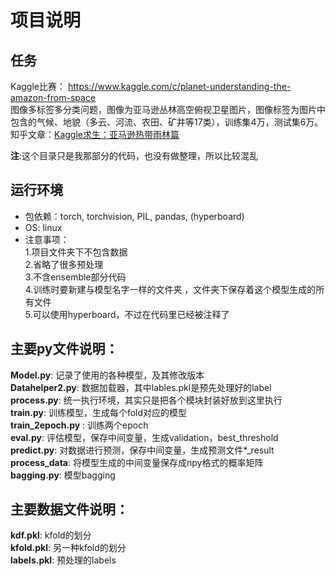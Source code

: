 # 项目说明
## 任务    
Kaggle比赛： https://www.kaggle.com/c/planet-understanding-the-amazon-from-space  
图像多标签多分类问题，图像为亚马逊丛林高空俯视卫星图片，图像标签为图片中包含的气候、地貌（多云、河流、农田、矿井等17类），训练集4万，测试集6万。  
知乎文章：[Kaggle求生：亚马逊热带雨林篇](https://zhuanlan.zhihu.com/p/28084438)   

__注__:这个目录只是我那部分的代码，也没有做整理，所以比较混乱

## 运行环境  
* 包依赖：torch, torchvision, PIL, pandas, (hyperboard)  
* OS: linux  
* 注意事项：  
1.项目文件夹下不包含数据  
2.省略了很多预处理  
3.不含ensemble部分代码  
4.训练时要新建与模型名字一样的文件夹 ，文件夹下保存着这个模型生成的所有文件  
5.可以使用hyperboard，不过在代码里已经被注释了  
  
## 主要py文件说明：  
 __Model.py__: 记录了使用的各种模型，及其修改版本  
 __Datahelper2.py__: 数据加载器，其中lables.pkl是预先处理好的label  
 __process.py__: 统一执行环境，其实只是把各个模块封装好放到这里执行  
 __train.py__: 训练模型，生成每个fold对应的模型  
 __train_2epoch.py__ : 训练两个epoch  
__eval.py__: 评估模型，保存中间变量，生成validation，best_threshold  
__predict.py__: 对数据进行预测，保存中间变量，生成预测文件*_result  
__process_data__: 将模型生成的中间变量保存成npy格式的概率矩阵  
__bagging.py__: 模型bagging  
  
## 主要数据文件说明：  
__kdf.pkl__: kfold的划分  
__kfold.pkl__: 另一种kfold的划分  
__labels.pkl__: 预处理的labels  